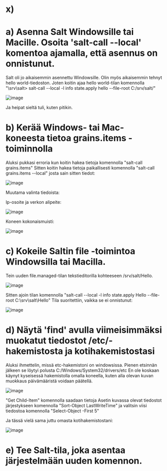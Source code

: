 # x) 


# a) Asenna Salt Windowsille tai Macille. Osoita 'salt-call --local' komentoa ajamalla, että asennus on onnistunut.

Salt oli jo aikaisemmin asennettu Windowsille. Olin myös aikaisemmin tehnyt hello world-tiedoston. Joten koitin ajaa hello world-tilan komennolla 
"\srv\salt> salt-call --local -l info state.apply hello --file-root C:/srv/salt/"

![image](https://github.com/LeeviHuttunen/Palvelintenhallinta/assets/165004822/862486e1-753e-4e24-9504-e41d9a51a8ef)

 Ja heipat sieltä tuli, kuten pitikin.


 # b) Kerää Windows- tai Mac-koneesta tietoa grains.items -toiminnolla

Aluksi pukkasi erroria kun koitin hakea tietoja komennolla "salt-call grains.items" Sitten koitin hakea tietoja paikallisesti komennolla "salt-call grains.items --local"
josta sain sitten tiedot:

![image](https://github.com/LeeviHuttunen/Palvelintenhallinta/assets/165004822/060de9e1-d382-4ee3-8faa-ff424c31211c)

Muutama valinta tiedoista:

Ip-osoite ja verkon alipeite:

![image](https://github.com/LeeviHuttunen/Palvelintenhallinta/assets/165004822/8725cc6e-0735-4b55-9d94-34f5014a61f5)

Koneen kokonaismuisti:

![image](https://github.com/LeeviHuttunen/Palvelintenhallinta/assets/165004822/2805b03d-8e41-4ccc-98e7-2640f52ca013)


# c)  Kokeile Saltin file -toimintoa Windowsilla tai Macilla.

Tein uuden file.managed-tilan tekstieditorilla kohteeseen /srv/salt/Hello.

![image](https://github.com/LeeviHuttunen/Palvelintenhallinta/assets/165004822/1ea23a71-0093-4213-ae9b-48c403c13032)

Sitten ajoin tilan komennolla "salt-call --local -l info state.apply Hello --file-root C:\srv\salt\Hello\" 
Tila suoritettiin, vaikka se ei onnistunut:

![image](https://github.com/LeeviHuttunen/Palvelintenhallinta/assets/165004822/79e4a4b8-b755-484b-bc4e-e1dc6f02478e)



# d) Näytä 'find' avulla viimeisimmäksi muokatut tiedostot /etc/-hakemistosta ja kotihakemistostasi

Aluksi ihmettelin, missä etc-hakemistoni on windowsissa. Pienen etsinnän jälkeen se löytyi polusta C:/Windows/System32/drivers/etc
En ole koskaan käynyt kyseisessä hakemistolla omalla koneella, kuten alla olevan kuvan muokkaus päivämääristä voidaan päätellä. 

![image](https://github.com/LeeviHuttunen/Palvelintenhallinta/assets/165004822/ef10c9c4-0eda-4547-b774-a782b1f9ab3f)

"Get Child-Item" komennolla saadaan tietoja 
Asetin kuvassa olevat tiedostot järjestykseen komennolla "Sort-Object LastWriteTime" ja valitsin viisi tiedostoa komennolla "Select-Object -First 5"

Ja tässä vielä sama juttu omasta kotihakemistostani:

![image](https://github.com/LeeviHuttunen/Palvelintenhallinta/assets/165004822/c0415c17-44c4-4c73-8e17-8a55d428a140)


# e) Tee Salt-tila, joka asentaa järjestelmään uuden komennon.




